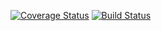 [![Coverage Status](https://coveralls.io/repos/github/CJMaxwell/My-Portfolio/badge.svg?branch=setup_test)](https://coveralls.io/github/CJMaxwell/My-Portfolio?branch=setup_test) [![Build Status](https://travis-ci.org/CJMaxwell/My-Portfolio.svg?branch=develop)](https://travis-ci.org/CJMaxwell/My-Portfolio)
